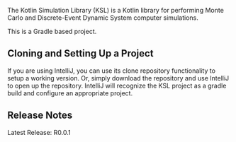 The Kotlin Simulation Library (KSL) is a Kotlin library for performing Monte Carlo and Discrete-Event
Dynamic System computer simulations.

This is a Gradle based project.

## Cloning and Setting Up a Project

If you are using IntelliJ, you can use its clone repository functionality to 
setup a working version. Or, simply download the repository and use IntelliJ to open up
the repository.  IntelliJ will recognize the KSL project as a gradle build and configure an appropriate project.

## Release Notes

Latest Release: R0.0.1
